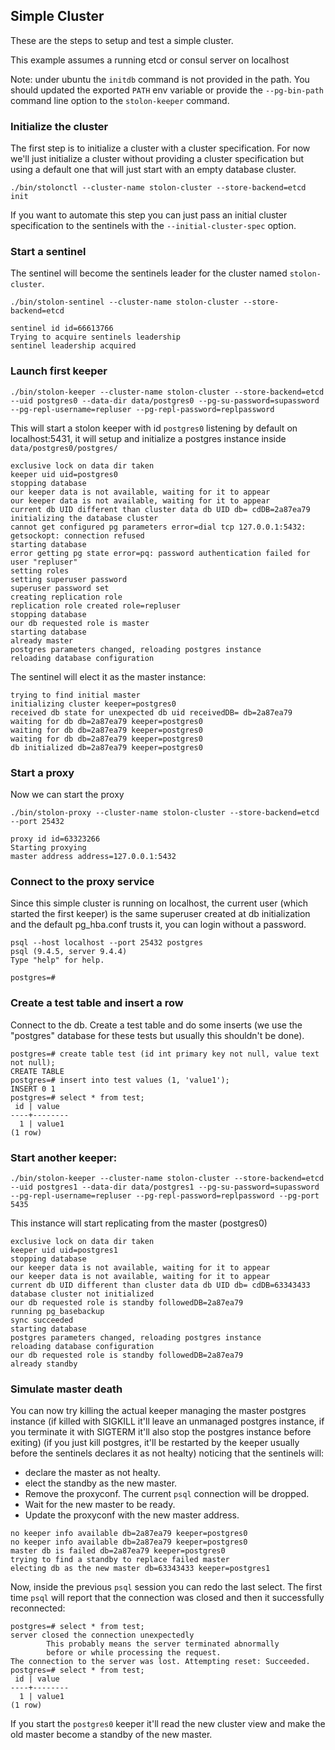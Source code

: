 ## Simple Cluster

These are the steps to setup and test a simple cluster.

This example assumes a running etcd or consul server on localhost

Note: under ubuntu the `initdb` command is not provided in the path. You should updated the exported `PATH` env variable or provide the `--pg-bin-path` command line option to the `stolon-keeper` command.

### Initialize the cluster

The first step is to initialize a cluster with a cluster specification. For now we'll just initialize a cluster without providing a cluster specification but using a default one that will just start with an empty database cluster.

```
./bin/stolonctl --cluster-name stolon-cluster --store-backend=etcd init
```

If you want to automate this step you can just pass an initial cluster specification to the sentinels with the `--initial-cluster-spec` option.

### Start a sentinel

The sentinel will become the sentinels leader for the cluster named `stolon-cluster`.
```
./bin/stolon-sentinel --cluster-name stolon-cluster --store-backend=etcd
```

```
sentinel id id=66613766
Trying to acquire sentinels leadership
sentinel leadership acquired
```

### Launch first keeper

```
./bin/stolon-keeper --cluster-name stolon-cluster --store-backend=etcd --uid postgres0 --data-dir data/postgres0 --pg-su-password=supassword --pg-repl-username=repluser --pg-repl-password=replpassword
```

This will start a stolon keeper with id `postgres0` listening by default on localhost:5431, it will setup and initialize a postgres instance inside `data/postgres0/postgres/`

```
exclusive lock on data dir taken
keeper uid uid=postgres0
stopping database
our keeper data is not available, waiting for it to appear
our keeper data is not available, waiting for it to appear
current db UID different than cluster data db UID db= cdDB=2a87ea79
initializing the database cluster
cannot get configured pg parameters error=dial tcp 127.0.0.1:5432: getsockopt: connection refused
starting database
error getting pg state error=pq: password authentication failed for user "repluser"
setting roles
setting superuser password
superuser password set
creating replication role
replication role created role=repluser
stopping database
our db requested role is master
starting database
already master
postgres parameters changed, reloading postgres instance
reloading database configuration
```

The sentinel will elect it as the master instance:

```
trying to find initial master
initializing cluster keeper=postgres0
received db state for unexpected db uid receivedDB= db=2a87ea79
waiting for db db=2a87ea79 keeper=postgres0
waiting for db db=2a87ea79 keeper=postgres0
waiting for db db=2a87ea79 keeper=postgres0
db initialized db=2a87ea79 keeper=postgres0
```

### Start a proxy

Now we can start the proxy

```
./bin/stolon-proxy --cluster-name stolon-cluster --store-backend=etcd --port 25432
```

```
proxy id id=63323266
Starting proxying
master address address=127.0.0.1:5432
```


### Connect to the proxy service

Since this simple cluster is running on localhost, the current user (which started the first keeper) is the same superuser created at db initialization and the default pg_hba.conf trusts it, you can login without a password.

```
psql --host localhost --port 25432 postgres
psql (9.4.5, server 9.4.4)
Type "help" for help.

postgres=#
```

### Create a test table and insert a row

Connect to the db. Create a test table and do some inserts (we use the "postgres" database for these tests but usually this shouldn't be done).

```
postgres=# create table test (id int primary key not null, value text not null);
CREATE TABLE
postgres=# insert into test values (1, 'value1');
INSERT 0 1
postgres=# select * from test;
 id | value
----+--------
  1 | value1
(1 row)
```

### Start another keeper:

```
./bin/stolon-keeper --cluster-name stolon-cluster --store-backend=etcd --uid postgres1 --data-dir data/postgres1 --pg-su-password=supassword --pg-repl-username=repluser --pg-repl-password=replpassword --pg-port 5435
```

This instance will start replicating from the master (postgres0)

```
exclusive lock on data dir taken
keeper uid uid=postgres1
stopping database
our keeper data is not available, waiting for it to appear
our keeper data is not available, waiting for it to appear
current db UID different than cluster data db UID db= cdDB=63343433
database cluster not initialized
our db requested role is standby followedDB=2a87ea79
running pg_basebackup
sync succeeded
starting database
postgres parameters changed, reloading postgres instance
reloading database configuration
our db requested role is standby followedDB=2a87ea79
already standby
```

### Simulate master death

You can now try killing the actual keeper managing the master postgres instance (if killed with SIGKILL it'll leave an unmanaged postgres instance, if you terminate it with SIGTERM it'll also stop the postgres instance before exiting) (if you just kill postgres, it'll be restarted by the keeper usually before the sentinels declares it as not healty) noticing that the sentinels will:

* declare the master as not healty.
* elect the standby as the new master.
* Remove the proxyconf. The current `psql` connection will be dropped.
* Wait for the new master to be ready.
* Update the proxyconf with the new master address.


```
no keeper info available db=2a87ea79 keeper=postgres0
no keeper info available db=2a87ea79 keeper=postgres0
master db is failed db=2a87ea79 keeper=postgres0
trying to find a standby to replace failed master
electing db as the new master db=63343433 keeper=postgres1
```

Now, inside the previous `psql` session you can redo the last select. The first time `psql` will report that the connection was closed and then it successfully reconnected:

```
postgres=# select * from test;
server closed the connection unexpectedly
        This probably means the server terminated abnormally
        before or while processing the request.
The connection to the server was lost. Attempting reset: Succeeded.
postgres=# select * from test;
 id | value
----+--------
  1 | value1
(1 row)
```

If you start the `postgres0` keeper it'll read the new cluster view and make the old master become a standby of the new master.
